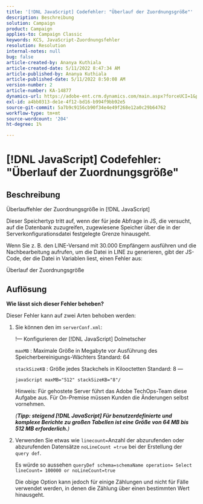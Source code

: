```yaml
---
title: '[!DNL JavaScript] Codefehler: "Überlauf der Zuordnungsgröße"'
description: Beschreibung
solution: Campaign
product: Campaign
applies-to: Campaign Classic
keywords: KCS, JavaScript-Zuordnungsfehler
resolution: Resolution
internal-notes: null
bug: false
article-created-by: Ananya Kuthiala
article-created-date: 5/11/2022 8:47:34 AM
article-published-by: Ananya Kuthiala
article-published-date: 5/11/2022 8:50:08 AM
version-number: 2
article-number: KA-14877
dynamics-url: https://adobe-ent.crm.dynamics.com/main.aspx?forceUCI=1&pagetype=entityrecord&etn=knowledgearticle&id=e9cf37fa-06d1-ec11-a7b5-0022480a8e40
exl-id: a4bb0313-de1e-4f12-bd16-b994f9bb92e5
source-git-commit: 5a7b9c9156cb90f34e4e49f268e12a0c29b64762
workflow-type: tm+mt
source-wordcount: '204'
ht-degree: 1%

---
```


# [!DNL JavaScript] Codefehler: &quot;Überlauf der Zuordnungsgröße&quot;

## Beschreibung

Überlauffehler der Zuordnungsgröße in [!DNL JavaScript]

Dieser Speichertyp tritt auf, wenn der für jede Abfrage in JS, die versucht, auf die Datenbank zuzugreifen, zugewiesene Speicher über die in der Serverkonfigurationsdatei festgelegte Grenze hinausgeht.

Wenn Sie z. B. den LINE-Versand mit 30.000 Empfängern ausführen und die Nachbearbeitung aufrufen, um die Datei in LINE zu generieren, gibt der JS-Code, der die Datei in Variablen liest, einen Fehler aus:

Überlauf der Zuordnungsgröße

## Auflösung

<b>Wie lässt sich dieser Fehler beheben?</b>

Dieser Fehler kann auf zwei Arten behoben werden:

1. Sie können den im `serverConf.xml`:

   !— Konfigurieren der [!DNL JavaScript] Dolmetscher

   `maxMB` : Maximale Größe in Megabyte vor Ausführung des Speicherbereinigungs-Wächters Standard: 64

   `stackSizeKB` : Größe jedes Stackchels in Kilooctetten Standard: 8 —

   `javaScript maxMB="512" stackSizeKB="8"/`

   Hinweis: Für gehostete Server führt das Adobe TechOps-Team diese Aufgabe aus. Für On-Premise müssen Kunden die Änderungen selbst vornehmen.

   *(<b>Tipp: </b><b>steigend [!DNL JavaScript] Für benutzerdefinierte und komplexe Berichte zu großen Tabellen ist eine Größe von 64 MB bis 512 MB erforderlich.</b>)*

2. Verwenden Sie etwas wie `linecount=`Anzahl der abzurufenden oder abzurufenden Datensätze `noLineCount =true` bei der Erstellung der `query def`.

   Es würde so aussehen `queryDef schema=schemaName operation= Select lineCount= 100000 or noLineCount=true`

   Die obige Option kann jedoch für einige Zählungen und nicht für Fälle verwendet werden, in denen die Zählung über einen bestimmten Wert hinausgeht.
